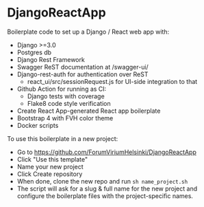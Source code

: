 # DjangoReactApp

Boilerplate code to set up a Django / React web app with:
 * Django >=3.0
 * Postgres db
 * Django Rest Framework
 * Swagger ReST documentation at /swagger-ui/
 * Django-rest-auth for authentication over ReST
   * react_ui/src/sessionRequest.js for UI-side integration to that
 * Github Action for running as CI:
   * Django tests with coverage
   * Flake8 code style verification
 * Create React App-generated React app boilerplate
 * Bootstrap 4 with FVH color theme
 * Docker scripts
 
To use this boilerplate in a new project:
 * Go to https://github.com/ForumViriumHelsinki/DjangoReactApp
 * Click "Use this template"
 * Name your new project
 * Click Create repository
 * When done, clone the new repo and run `sh name_project.sh`
 * The script will ask for a slug & full name for the new project and configure the boilerplate files with the project-specific names.
 